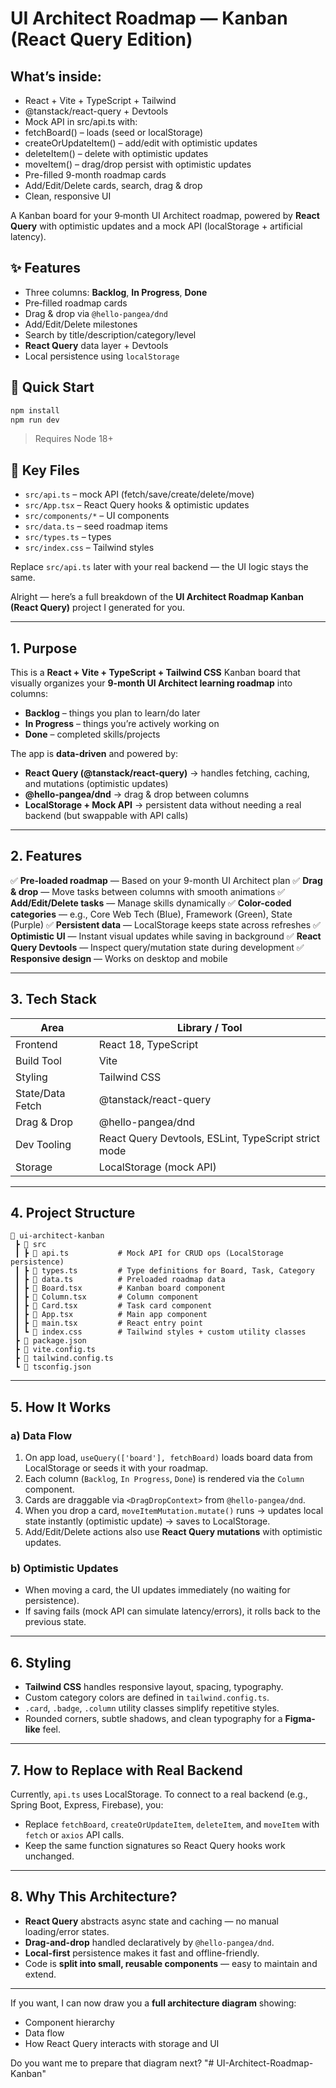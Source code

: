 # UI Architect Roadmap — Kanban (React Query Edition)

## What’s inside:

- React + Vite + TypeScript + Tailwind
- @tanstack/react-query + Devtools
- Mock API in src/api.ts with:
- fetchBoard() – loads (seed or localStorage)
- createOrUpdateItem() – add/edit with optimistic updates
- deleteItem() – delete with optimistic updates
- moveItem() – drag/drop persist with optimistic updates
- Pre-filled 9-month roadmap cards
- Add/Edit/Delete cards, search, drag & drop
- Clean, responsive UI

A Kanban board for your 9‑month UI Architect roadmap, powered by **React Query** with optimistic updates and a mock API (localStorage + artificial latency).

## ✨ Features

- Three columns: **Backlog**, **In Progress**, **Done**
- Pre‑filled roadmap cards
- Drag & drop via `@hello-pangea/dnd`
- Add/Edit/Delete milestones
- Search by title/description/category/level
- **React Query** data layer + Devtools
- Local persistence using `localStorage`

## 🚀 Quick Start

```bash
npm install
npm run dev
```

> Requires Node 18+

## 🧩 Key Files

- `src/api.ts` – mock API (fetch/save/create/delete/move)
- `src/App.tsx` – React Query hooks & optimistic updates
- `src/components/*` – UI components
- `src/data.ts` – seed roadmap items
- `src/types.ts` – types
- `src/index.css` – Tailwind styles

Replace `src/api.ts` later with your real backend — the UI logic stays the same.

Alright — here’s a full breakdown of the **UI Architect Roadmap Kanban (React Query)** project I generated for you.

---

## **1. Purpose**

This is a **React + Vite + TypeScript + Tailwind CSS** Kanban board that visually organizes your **9-month UI Architect learning roadmap** into columns:

- **Backlog** – things you plan to learn/do later
- **In Progress** – things you’re actively working on
- **Done** – completed skills/projects

The app is **data-driven** and powered by:

- **React Query (@tanstack/react-query)** → handles fetching, caching, and mutations (optimistic updates)
- **@hello-pangea/dnd** → drag & drop between columns
- **LocalStorage + Mock API** → persistent data without needing a real backend (but swappable with API calls)

---

## **2. Features**

✅ **Pre-loaded roadmap** — Based on your 9-month UI Architect plan
✅ **Drag & drop** — Move tasks between columns with smooth animations
✅ **Add/Edit/Delete tasks** — Manage skills dynamically
✅ **Color-coded categories** — e.g., Core Web Tech (Blue), Framework (Green), State (Purple)
✅ **Persistent data** — LocalStorage keeps state across refreshes
✅ **Optimistic UI** — Instant visual updates while saving in background
✅ **React Query Devtools** — Inspect query/mutation state during development
✅ **Responsive design** — Works on desktop and mobile

---

## **3. Tech Stack**

| Area             | Library / Tool                                       |
| ---------------- | ---------------------------------------------------- |
| Frontend         | React 18, TypeScript                                 |
| Build Tool       | Vite                                                 |
| Styling          | Tailwind CSS                                         |
| State/Data Fetch | @tanstack/react-query                                |
| Drag & Drop      | @hello-pangea/dnd                                    |
| Dev Tooling      | React Query Devtools, ESLint, TypeScript strict mode |
| Storage          | LocalStorage (mock API)                              |

---

## **4. Project Structure**

```
📂 ui-architect-kanban
 ┣ 📂 src
 ┃ ┣ 📜 api.ts           # Mock API for CRUD ops (LocalStorage persistence)
 ┃ ┣ 📜 types.ts         # Type definitions for Board, Task, Category
 ┃ ┣ 📜 data.ts          # Preloaded roadmap data
 ┃ ┣ 📜 Board.tsx        # Kanban board component
 ┃ ┣ 📜 Column.tsx       # Column component
 ┃ ┣ 📜 Card.tsx         # Task card component
 ┃ ┣ 📜 App.tsx          # Main app component
 ┃ ┣ 📜 main.tsx         # React entry point
 ┃ ┗ 📜 index.css        # Tailwind styles + custom utility classes
 ┣ 📜 package.json
 ┣ 📜 vite.config.ts
 ┣ 📜 tailwind.config.ts
 ┗ 📜 tsconfig.json
```

---

## **5. How It Works**

### a) **Data Flow**

1. On app load, `useQuery(['board'], fetchBoard)` loads board data from LocalStorage or seeds it with your roadmap.
2. Each column (`Backlog`, `In Progress`, `Done`) is rendered via the `Column` component.
3. Cards are draggable via `<DragDropContext>` from `@hello-pangea/dnd`.
4. When you drop a card, `moveItemMutation.mutate()` runs → updates local state instantly (optimistic update) → saves to LocalStorage.
5. Add/Edit/Delete actions also use **React Query mutations** with optimistic updates.

### b) **Optimistic Updates**

- When moving a card, the UI updates immediately (no waiting for persistence).
- If saving fails (mock API can simulate latency/errors), it rolls back to the previous state.

---

## **6. Styling**

- **Tailwind CSS** handles responsive layout, spacing, typography.
- Custom category colors are defined in `tailwind.config.ts`.
- `.card`, `.badge`, `.column` utility classes simplify repetitive styles.
- Rounded corners, subtle shadows, and clean typography for a **Figma-like** feel.

---

## **7. How to Replace with Real Backend**

Currently, `api.ts` uses LocalStorage.
To connect to a real backend (e.g., Spring Boot, Express, Firebase), you:

- Replace `fetchBoard`, `createOrUpdateItem`, `deleteItem`, and `moveItem` with `fetch` or `axios` API calls.
- Keep the same function signatures so React Query hooks work unchanged.

---

## **8. Why This Architecture?**

- **React Query** abstracts async state and caching — no manual loading/error states.
- **Drag-and-drop** handled declaratively by `@hello-pangea/dnd`.
- **Local-first** persistence makes it fast and offline-friendly.
- Code is **split into small, reusable components** — easy to maintain and extend.

---

If you want, I can now draw you a **full architecture diagram** showing:

- Component hierarchy
- Data flow
- How React Query interacts with storage and UI

Do you want me to prepare that diagram next?
"# UI-Architect-Roadmap-Kanban" 
